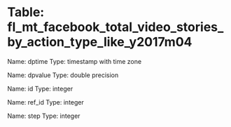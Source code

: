 Table: fl_mt_facebook_total_video_stories_by_action_type_like_y2017m04
======================================================================

Name: dptime
Type: timestamp with time zone

Name: dpvalue
Type: double precision

Name: id
Type: integer

Name: ref_id
Type: integer

Name: step
Type: integer

